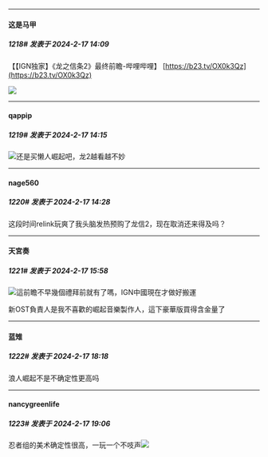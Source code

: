 
*****

####  这是马甲  
##### 1218#       发表于 2024-2-17 14:09

【【IGN独家】《龙之信条2》最终前瞻-哔哩哔哩】 [https://b23.tv/OX0k3Qz](https://b23.tv/OX0k3Qz)

<img src="https://static.saraba1st.com/image/smiley/face2017/048.png" referrerpolicy="no-referrer">


*****

####  qappip  
##### 1219#       发表于 2024-2-17 14:15

<img src="https://static.saraba1st.com/image/smiley/face2017/037.png" referrerpolicy="no-referrer">还是买懒人崛起吧，龙2越看越不妙


*****

####  nage560  
##### 1220#       发表于 2024-2-17 14:28

这段时间relink玩爽了我头脑发热预购了龙信2，现在取消还来得及吗？


*****

####  天宮奏  
##### 1221#       发表于 2024-2-17 15:58

<img src="https://static.saraba1st.com/image/smiley/face2017/040.png" referrerpolicy="no-referrer">這前瞻不早幾個禮拜前就有了嗎，IGN中國現在才做好搬運

新OST負責人是我不喜歡的崛起音樂製作人，這下豪華版買得含金量了


*****

####  蓝雉  
##### 1222#       发表于 2024-2-17 18:18

浪人崛起不是不确定性更高吗


*****

####  nancygreenlife  
##### 1223#       发表于 2024-2-17 19:06

忍者组的美术确定性很高，一玩一个不吱声<img src="https://static.saraba1st.com/image/smiley/face2017/066.png" referrerpolicy="no-referrer">

